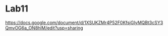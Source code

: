 # Lab11

https://docs.google.com/document/d/1XSUKZMr4P52F0KfsjGIyMQBt3cSY3QmvOG6a_ON8hlM/edit?usp=sharing
